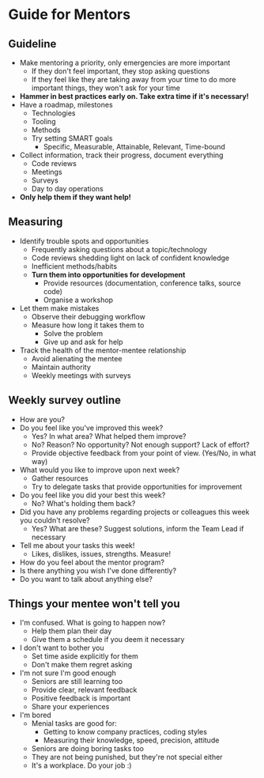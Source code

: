 # Guide for Mentors


## Guideline

- Make mentoring a priority, only emergencies are more important
	- If they don't feel important, they stop asking questions
	- If they feel like they are taking away from your time to do more important things, they won't ask for your time
- **Hammer in best practices early on. Take extra time if it's necessary!**
- Have a roadmap, milestones
	- Technologies
	- Tooling
	- Methods
	- Try setting SMART goals
		- Specific, Measurable, Attainable, Relevant, Time-bound
- Collect information, track their progress, document everything
	- Code reviews
	- Meetings
	- Surveys
	- Day to day operations
- **Only help them if they want help!**

## Measuring

- Identify trouble spots and opportunities
	- Frequently asking questions about a topic/technology
	- Code reviews shedding light on lack of confident knowledge
	- Inefficient methods/habits
	- **Turn them into opportunities for development**
		- Provide resources (documentation, conference talks, source code)
		- Organise a workshop
- Let them make mistakes
	- Observe their debugging workflow
	- Measure how long it takes them to
		- Solve the problem
		- Give up and ask for help
- Track the health of the mentor-mentee relationship
	- Avoid alienating the mentee
	- Maintain authority
	- Weekly meetings with surveys

## Weekly survey outline

- How are you?
- Do you feel like you've improved this week?
	- Yes? In what area? What helped them improve?
	- No? Reason? No opportunity? Not enough support? Lack of effort?
	- Provide objective feedback from your point of view. (Yes/No, in what way)
- What would you like to improve upon next week?
	- Gather resources
	- Try to delegate tasks that provide opportunities for improvement
- Do you feel like you did your best this week?
	- No? What's holding them back?
- Did you have any problems regarding projects or colleagues this week you couldn't resolve?
	- Yes? What are these? Suggest solutions, inform the Team Lead if necessary
- Tell me about your tasks this week!
	- Likes, dislikes, issues, strengths. Measure!
- How do you feel about the mentor program?
- Is there anything you wish I've done differently?
- Do you want to talk about anything else?

## Things your mentee won't tell you

- I'm confused. What is going to happen now?
	- Help them plan their day
	- Give them a schedule if you deem it necessary
- I don't want to bother you
	- Set time aside explicitly for them
	- Don't make them regret asking
- I'm not sure I'm good enough
	- Seniors are still learning too
	- Provide clear, relevant feedback
	- Positive feedback is important
	- Share your experiences
- I'm bored
	- Menial tasks are good for:
		- Getting to know company practices, coding styles
		- Measuring their knowledge, speed, precision, attitude
	- Seniors are doing boring tasks too
	- They are not being punished, but they're not special either
	- It's a workplace. Do your job :)
